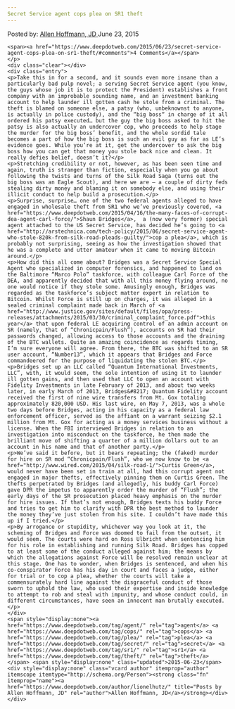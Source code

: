 ```yaml
---
Secret Service agent cops plea on SR1 theft
---
```

<article class="post-listing post-10884 post type-post status-publish format-standard has-post-thumbnail hentry  tag-agent tag-cops tag-plea tag-secret tag-sr1 tag-theft">
    <div class="post-inner">
        <span>Posted by: <a href="https://www.deepdotweb.com/author/lionelhutz/" title="">Allen Hoffmann, JD </a></span>
    <span>June 23, 2015</span>
    
    <span><a href="https://www.deepdotweb.com/2015/06/23/secret-service-agent-cops-plea-on-sr1-theft/#comments">4 Comments</a></span>
    </p>
    <div class="clear"></div>
    <div class="entry">
    <p>Take this in for a second, and it sounds even more insane than a particularly bad pulp novel; a serving Secret Service agent (you know, the guys whose job it is to protect the President) establishes a front company with an improbable sounding name, and an investment banking account to help launder ill gotten cash he stole from a criminal. The theft is blamed on someone else, a patsy (who, unbeknownst to anyone, is actually in police custody), and the “big boss“ in charge of it all ordered his patsy executed… but the guy the big boss asked to hit the patsy is also actually an undercover cop, who proceeds to help stage the murder for the big boss’ benefit, and the whole sordid tale becomes a part of how the big boss is such an evil guy as far as LE’s evidence goes. While you’re at it, get the undercover to ask the big boss how you can get that money you stole back nice and clean. It really defies belief, doesn’t it?</p>
    <p>Stretching credibility or not, however, as has been seen time and again, truth is stranger than fiction, especially when you go about following the twists and turns of the Silk Road Saga (turns out the big boss was an Eagle Scout), and here we are – a couple of dirty feds stealing dirty money and blaming it on somebody else, and using their illicit conduct to help build a prosecution.</p>
    <p>Surprise, surprise… one of the two federal agents alleged to have engaged in wholesale theft from SR1 who we’ve previously covered, <a href="https://www.deepdotweb.com/2015/04/16/the-many-faces-of-corrupt-dea-agent-carl-force/">Shaun Bridges</a>,  a (now very former) special agent attached to the US Secret Service, has decided he’s going to <a href="http://arstechnica.com/tech-policy/2015/06/secret-service-agent-who-stole-820k-from-silk-road-pleads-guilty/">cop a plea</a>, which is probably not surprising, seeing as how the investigation showed that he was a complete and utter amateur when it came to moving Bitcoin around.</p>
    <p>How did this all come about? Bridges was a Secret Service Special Agent who specialized in computer forensics, and happened to land on the Baltimore “Marco Polo” taskforce, with colleague Carl Force of the DEA, and apparently decided that with all this money flying around, no one would notice if they stole some. Amusingly enough, Bridges was regarded as the taskforce’s subject matter expert in relation to Bitcoin. Whilst Force is still up on charges, it was alleged in a sealed criminal complaint made back in March of <a href="http://www.justice.gov/sites/default/files/opa/press-releases/attachments/2015/03/30/criminal_complaint_force.pdf">this year</a> that upon federal LE acquiring control of an admin account on SR (namely, that of “Chronicpain/Flush”), accounts on SR had their passwords changed, allowing access to those accounts and the draining of the BTC wallets. Quite an amazing coincidence as regards timing, I’m sure everyone will agree. From there, the BTC was shifted to an SR user account, “Number13”, which it appears that Bridges and Force commandeered for the purpose of liquidating the stolen BTC.</p>
    <p>Bridges set up an LLC called “Quantum International Investments, LLC”, with, it would seem, the sole intention of using it to launder ill gotten gains, and then used that LLC to open an account with Fidelity Investments in late February of 2013, and about two weeks later, in early March of 2013, Bridges&#8217; Quantum Fidelity account received the first of nine wire transfers from Mt. Gox totaling approximately 820,000 USD. His last wire, on May 7, 2013, was a whole two days before Bridges, acting in his capacity as a federal law enforcement officer, served as the affiant on a warrant seizing $2.1 million from Mt. Gox for acting as a money services business without a license. When the FBI interviewed Bridges in relation to an investigation into misconduct on the taskforce, he then made the brilliant move of shifting a quarter of a million dollars out to an account in his name and that of another party.</p>
    <p>We’ve said it before, but it bears repeating; the (faked) murder for hire on SR mod “Chronicpain/Flush”, who we now know to be <a href="http://www.wired.com/2015/04/silk-road-1/">Curtis Green</a>, would never have been set in train at all, had this corrupt agent not engaged in major thefts, effectively pinning them on Curtis Green. The thefts perpetrated by Bridges (and allegedly, his buddy Carl Force) gave DPR the impetus to apparently order the murder of “Flush”; the early days of the SR prosecution placed heavy emphasis on the murder for hire issues. If that’s not enough, Bridges texts his buddy Force and tries to get him to clarify with DPR the best method to launder the money they’ve just stolen from his site. I couldn’t have made this up if I tried.</p>
    <p>By arrogance or stupidity, whichever way you look at it, the scheming of Bridges and Force was doomed to fail from the outset, it would seem. The courts were hard on Ross Ulbricht when sentencing him for his role in establishing and running Silk Road. Bridges has copped to at least some of the conduct alleged against him; the means by which the allegations against Force will be resolved remain unclear at this stage. One has to wonder, when Bridges is sentenced, and when his co-conspirator Force has his day in court and faces a judge, either for trial or to cop a plea, whether the courts will take a commensurately hard line against the disgraceful conduct of those sworn to uphold the law, who used their expertise and inside knowledge to attempt to rob and steal with impunity, and whose conduct could, in different circumstances, have seen an innocent man brutally executed.</p>
    </div>
    <span style="display:none"><a href="https://www.deepdotweb.com/tag/agent/" rel="tag">agent</a> <a href="https://www.deepdotweb.com/tag/cops/" rel="tag">cops</a> <a href="https://www.deepdotweb.com/tag/plea/" rel="tag">plea</a> <a href="https://www.deepdotweb.com/tag/secret/" rel="tag">secret</a> <a href="https://www.deepdotweb.com/tag/sr1/" rel="tag">sr1</a> <a href="https://www.deepdotweb.com/tag/theft/" rel="tag">theft</a></span> <span style="display:none" class="updated">2015-06-23</span>
    <div style="display:none" class="vcard author" itemprop="author" itemscope itemtype="http://schema.org/Person"><strong class="fn" itemprop="name"><a href="https://www.deepdotweb.com/author/lionelhutz/" title="Posts by Allen Hoffmann, JD" rel="author">Allen Hoffmann, JD</a></strong></div>
    </div>
</article>

